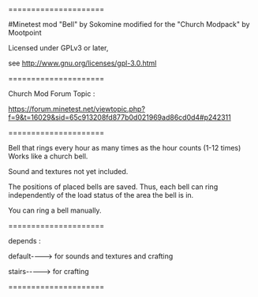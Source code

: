 =====================

#Minetest mod  "Bell" by Sokomine
modified for  the "Church Modpack" by Mootpoint

Licensed under GPLv3 or later,

see http://www.gnu.org/licenses/gpl-3.0.html

=====================

Church Mod Forum Topic :

https://forum.minetest.net/viewtopic.php?f=9&t=16029&sid=65c913208fd877b0d021969ad86cd0d4#p242311


=====================

Bell that rings every hour as many times as the hour counts (1-12 times)
Works like a church bell.

Sound and textures not yet included.

The positions of placed bells are saved. Thus, each bell can ring independently of the load status of the area the bell is in.

You can ring a bell manually.

=====================

depends :

default----> for sounds and textures and crafting

stairs-----> for crafting

=====================
